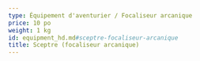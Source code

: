 ```yaml
---
type: Équipement d'aventurier / Focaliseur arcanique
price: 10 po
weight: 1 kg
id: equipment_hd.md#sceptre-focaliseur-arcanique
title: Sceptre (focaliseur arcanique)
---
```


